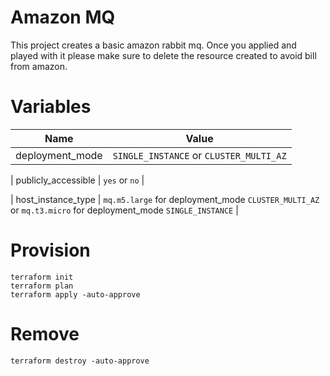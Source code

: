 # Amazon MQ

This project creates a basic amazon rabbit mq. Once you applied and played with it please make sure to delete the resource created to avoid bill from amazon.

# Variables
| Name | Value |
|------|---------|
| deployment_mode | `SINGLE_INSTANCE` or `CLUSTER_MULTI_AZ` |

| publicly_accessible | `yes` or `no` |

| host_instance_type | `mq.m5.large` for deployment_mode `CLUSTER_MULTI_AZ` or `mq.t3.micro` for deployment_mode `SINGLE_INSTANCE` |

# Provision

```
terraform init
terraform plan
terraform apply -auto-approve
```

# Remove


`terraform destroy -auto-approve`